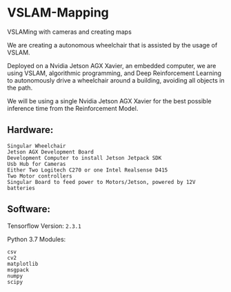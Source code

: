 # VSLAM-Mapping
VSLAMing with cameras and creating maps 

We are creating a autonomous wheelchair that is assisted by the usage of VSLAM. 

Deployed on a Nvidia Jetson AGX Xavier, an embedded computer, we are using VSLAM, algorithmic programming, and Deep Reinforcement Learning to autonomously drive a wheelchair around a building, avoiding all objects in the path. 

We will be using a single Nvidia Jetson AGX Xavier for the best possible inference time from the Reinforcement Model.
 
 
 ## Hardware:
```
Singular Wheelchair
Jetson AGX Development Board
Development Computer to install Jetson Jetpack SDK
Usb Hub for Cameras
Either Two Logitech C270 or one Intel Realsense D415
Two Motor controllers
Singular Board to feed power to Motors/Jetson, powered by 12V batteries
```

## Software:

Tensorflow Version: ```2.3.1```

Python 3.7 Modules:
```
csv
cv2
matplotlib
msgpack
numpy
scipy
```






